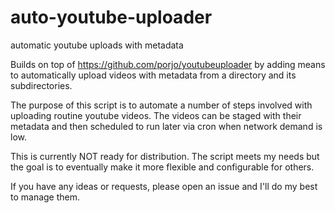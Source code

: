 # auto-youtube-uploader
automatic youtube uploads with metadata

Builds on top of https://github.com/porjo/youtubeuploader by adding means to automatically upload videos with metadata from a directory and its subdirectories.

The purpose of this script is to automate a number of steps involved with uploading routine youtube videos. The videos can be staged with their metadata and then scheduled to run later via cron when network demand is low.

This is currently NOT ready for distribution. The script meets my needs but the goal is to eventually make it more flexible and configurable for others.

If you have any ideas or requests, please open an issue and I'll do my best to manage them.
